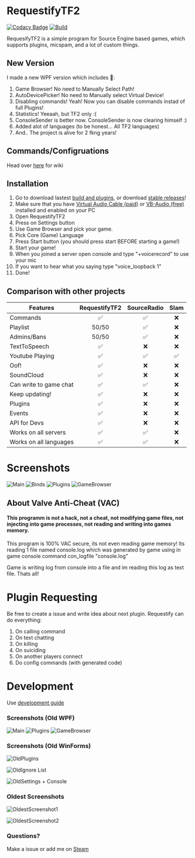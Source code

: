 # RequestifyTF2
[![Codacy Badge](https://api.codacy.com/project/badge/Grade/ce1b58babd174d2db3e1f8b658089dcd)](https://app.codacy.com/app/weespin/RequestifyTF2?utm_source=github.com&utm_medium=referral&utm_content=weespin/RequestifyTF2&utm_campaign=badger)
[![Build](https://ci.appveyor.com/api/projects/status/github/weespin/Requestifytf2)](https://ci.appveyor.com/project/weespin26279/requestifytf2/)

RequesifyTF2 is a simple program for Source Engine based games, which supports plugins, micspam, and a lot of custom things.
## New Version
I made a new WPF version which includes 🥁:
 1. Game Browser! No need to Manually Select Path!
 2. AutoDevicePicker! No need to Manually select Virtual Device!
 3. Disabling commands! Yeah! Now you can disable commands instad of full Plugins!
 4. Statistics! Yeeaah, but TF2 only :(
 5. ConsoleSender is better now. ConsoleSender is now clearing himself :)
 6. Added alot of languages (to be honest... All TF2 languages)
 7. And.. The project is alive for 2 fkng years! 
## Commands/Configruations
Head over [here](https://github.com/weespin/RequestifyTF2/wiki/Commands) for wiki
## Installation
1. Go to download lastest [build and plugins](https://ci.appveyor.com/project/weespin26279/requestifytf2/build/artifacts), or download [stable releases](https://github.com/weespin/RequestifyTF2/releases)!
2. Make sure that you have [Virtual Audio Cable (paid)](http://software.muzychenko.net/eng/vac.htm) or [VB-Audio (free)](http://vbaudio.jcedeveloppement.com/Download_CABLE/VBCABLE_Driver_Pack43.zip) installed and enabled on your PC
3. Open RequestifyTF2
4. Press on Settings button
5. Use Game Browser and pick your game.
6. Pick Core (Game) Language
7. Press Start button (you should press start BEFORE starting a game!)
8. Start your game!
9. When you joined a server open console and type "+voicerecord" to use your mic
10. If you want to hear what you saying type "voice_loopback 1"
11. Done!
## Comparison with other projects
| Features      | RequestifyTF2 | SourceRadio | Slam |
| ------------- | :-------------: | :-----------: | :----: | 
| Commands      | 	 ✅		    |    ✅        | ❌ 	 |
| Playlist      |    50/50          |   ✅ 	      |  ❌   |
| Admins/Bans   |         50/50 |   ✅ 	   	  |  ❌   |
| TextToSpeech  |              ✅|          ❌  |   ❌  |
| Youtube Playing | ✅           |  ✅          |✅     |   
| Oof!          | 			   ✅| 		   ❌  | ❌    | 
| SoundCloud 	| ✅				|       	 ❌| ❌ 	 |
| Can write to game chat   | 			✅	|		✅	     |	 ❌   |
| Keep updating! | ✅           |  ❌          |   ❌  |
| Plugins 		|  ✅    	    | ❌  		  | ❌    |
| Events		|✅    	    | ❌  		  | ❌    |
|API for Devs	|✅    	    | ❌  		  | ❌    |
|Works on all servers	|✅    	    | ✅   		  | ❌    |
|Works on all languages	|✅    	    | ✅   		  | ❌    |
# Screenshots
![Main](https://i.imgur.com/9HCEdb6.png)
![Binds](https://i.imgur.com/bwDdgoH.png)
![Plugins](https://i.imgur.com/vlOCLb6.png)
![GameBrowser](https://i.imgur.com/YrwoKup.png)

## About Valve Anti-Cheat (VAC)
#### This programm is not a hack, not a cheat, not modifying game files, not injecting into game processes, not reading and writing into games memory.
This program is 100% VAC secure, its not even reading game memory!
Its reading 1 file named console.log which was generated by game using in game console command con_logfile "console.log"

Game is writing log from console into a file and im reading this log as text file. Thats all!
# Plugin Requesting
Be free to create a issue and write idea about next plugin.
Requestify can do everything:
 1. On calling command
 2. On text chatting
 3. On killing
 4. On suiciding
 5. On another players connect
 6. Do config commands (with generated code)
# Development
Use [development guide](https://github.com/cymug/RequestifyTF2/wiki/Developing)
### Screenshots (Old WPF)
![Main](https://i.imgur.com/8KAvnT2.png)
![Plugins](https://i.imgur.com/OruxLSR.png)
![GameBrowser](https://i.imgur.com/eqnrbj8.png)
### Screenshots (Old WinForms)

![OldPlugins](http://i.imgur.com/ccoM7Dy.png)

![OldIgnore List](http://i.imgur.com/T2cVaVE.png)

![OldSettings + Console](http://i.imgur.com/zv2sd03.png)
### Oldest Screenshots
![OldestScreenshot1](http://i.imgur.com/J2XXlDS.png)

![OldestScreenshot2](http://i.imgur.com/Xx9lJph.png)

### Questions?
Make a issue or add me on [Steam](http://steamcommunity.com/id/RealProNoob/)

